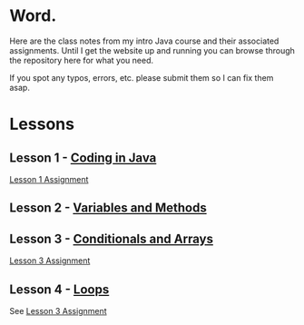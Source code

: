 # Word.

Here are the class notes from my intro Java course and their
associated assignments. Until I get the website up and running you can browse
through the repository here for what you need.

If you spot any typos, errors, etc. please submit them so I can fix them asap.

# Lessons

## Lesson 1 - [Coding in Java](/2015-03-10-coding-in-java.md)
[Lesson 1 Assignment](assignments/2015-03-10-hello-my-name-is.md)

## Lesson 2 - [Variables and Methods](2015-03-18-variables-methods.md)

## Lesson 3 - [Conditionals and Arrays](2015-04-20-conditionals-arrays-loops.md)
[Lesson 3 Assignment](assignments/2015-04-20-conditionals-arrays.md)

## Lesson 4 - [Loops](2015-04-21-loops.md)
See [Lesson 3 Assignment](assignments/2015-04-20-conditionals-arrays.md)
